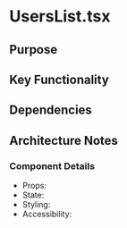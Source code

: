 # UsersList.tsx

## Purpose

## Key Functionality

## Dependencies

## Architecture Notes

### Component Details
- Props: 
- State: 
- Styling: 
- Accessibility: 
